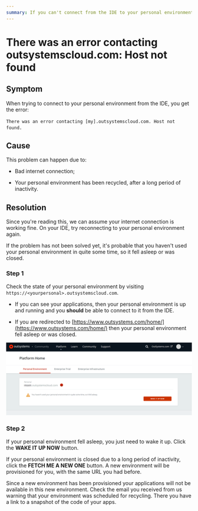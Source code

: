 ```yaml
---
summary: If you can't connect from the IDE to your personal environment, check if your environment was recycled. Login at outsystems.com to check this.
---
```


# There was an error contacting outsystemscloud.com: Host not found

## Symptom

When trying to connect to your personal environment from the IDE, you get the error:

`There was an error contacting [my].outsystemscloud.com. Host not found.`

## Cause

This problem can happen due to:

* Bad internet connection;

* Your personal environment has been recycled, after a long period of inactivity.

## Resolution

Since you're reading this, we can assume your internet connection is working fine. On your IDE, try reconnecting to your personal environment again.

If the problem has not been solved yet, it's probable that you haven't used your personal environment in quite some time, so it fell asleep or was closed. 

### Step 1 

Check the state of your personal environment by visiting `https://<yourpersonal>.outsystemscloud.com`.

* If you can see your applications, then your personal environment is up and running and you **should** be able to connect to it from the IDE.

* If you are redirected to [https://www.outsystems.com/home/](https://www.outsystems.com/home/) then your personal environment fell asleep or was closed.

![](images/error-host-not-found_0.png)

### Step 2

If your personal environment fell asleep, you just need to wake it up. Click the **WAKE IT UP NOW** button.

If your personal environment is closed due to a long period of inactivity, click the **FETCH ME A NEW ONE** button. A new environment will be provisioned for you, with the same URL you had before.

Since a new environment has been provisioned your applications will not be available in this new environment. Check the email you received from us warning that your environment was scheduled for recycling. There you have a link to a snapshot of the code of your apps.


